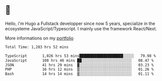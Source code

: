 # 👋 

Hello, i'm Hugo a Fullstack developper since now 5 years, specialize in the ecosysteme JavaScript/Typescript. I mainly use the framework React/Next.

More informations on my [portfolio](https://hcampos.fr)

<!--START_SECTION:waka-->

```txt
Total Time: 1,283 hrs 52 mins

TypeScript       1,026 hrs 53 mins████████████████████░░░░░   79.98 %
JavaScript       108 hrs 46 mins ██░░░░░░░░░░░░░░░░░░░░░░░   08.47 %
JSON             41 hrs 29 mins  ▓░░░░░░░░░░░░░░░░░░░░░░░░   03.23 %
PHP              16 hrs 12 mins  ▒░░░░░░░░░░░░░░░░░░░░░░░░   01.26 %
Bash             14 hrs 14 mins  ▒░░░░░░░░░░░░░░░░░░░░░░░░   01.11 %
```

<!--END_SECTION:waka-->
